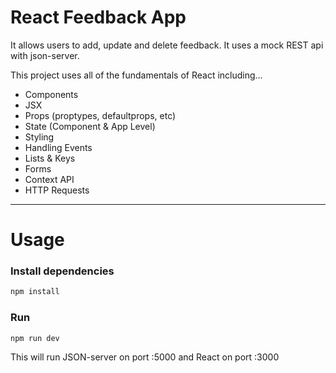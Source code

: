 # React Feedback App

It allows users to add, update and delete feedback. It uses a mock REST api with json-server.

This project uses all of the fundamentals of React including...

- Components
- JSX
- Props (proptypes, defaultprops, etc)
- State (Component & App Level)
- Styling
- Handling Events
- Lists & Keys
- Forms
- Context API
- HTTP Requests

---


# Usage

### Install dependencies

```bash
npm install
```

### Run

```bash
npm run dev
```

This will run JSON-server on port :5000 and React on port :3000